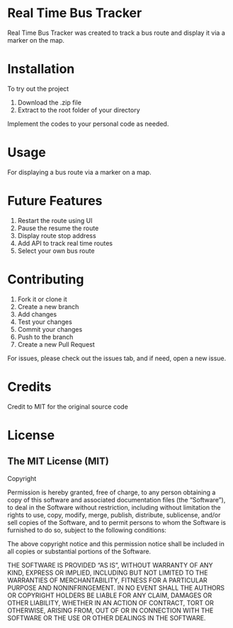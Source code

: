 # Real Time Bus Tracker
Real Time Bus Tracker was created to track a bus route and display it via a marker on the map. 

# Installation
To try out the project
1. Download the .zip file
2. Extract to the root folder of your directory

Implement the codes to your personal code as needed.

# Usage
For displaying a bus route via a marker on a map.

# Future Features
1. Restart the route using UI
2. Pause the resume the route
3. Display route stop address
4. Add API to track real time routes
5. Select your own bus route

# Contributing
1. Fork it or clone it
2. Create a new branch
3. Add changes
4. Test your changes
5. Commit your changes
6. Push to the branch
7. Create a new Pull Request

For issues, please check out the issues tab, and if need, open a new issue.

# Credits
Credit to MIT for the original source code

# License
## The MIT License (MIT)
Copyright <YEAR> <COPYRIGHT HOLDER>

Permission is hereby granted, free of charge, to any person obtaining a copy of this software and associated documentation files (the “Software”), to deal in the Software without restriction, including without limitation the rights to use, copy, modify, merge, publish, distribute, sublicense, and/or sell copies of the Software, and to permit persons to whom the Software is furnished to do so, subject to the following conditions:

The above copyright notice and this permission notice shall be included in all copies or substantial portions of the Software.

THE SOFTWARE IS PROVIDED “AS IS”, WITHOUT WARRANTY OF ANY KIND, EXPRESS OR IMPLIED, INCLUDING BUT NOT LIMITED TO THE WARRANTIES OF MERCHANTABILITY, FITNESS FOR A PARTICULAR PURPOSE AND NONINFRINGEMENT. IN NO EVENT SHALL THE AUTHORS OR COPYRIGHT HOLDERS BE LIABLE FOR ANY CLAIM, DAMAGES OR OTHER LIABILITY, WHETHER IN AN ACTION OF CONTRACT, TORT OR OTHERWISE, ARISING FROM, OUT OF OR IN CONNECTION WITH THE SOFTWARE OR THE USE OR OTHER DEALINGS IN THE SOFTWARE.